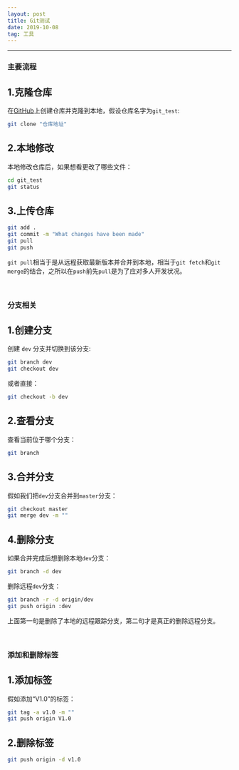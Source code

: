 ```yaml
---
layout: post
title: Git测试
date: 2019-10-08
tag: 工具
---
```


---

### 主要流程
## 1.克隆仓库
在[GitHub](https://github.com/)上创建仓库并克隆到本地，假设仓库名字为`git_test`:
```bash
git clone "仓库地址"
```

## 2.本地修改

本地修改仓库后，如果想看更改了哪些文件：

```bash
cd git_test
git status
```

## 3.上传仓库
```bash
git add .
git commit -m "What changes have been made"
git pull
git push
```
`git pull`相当于是从远程获取最新版本并合并到本地，相当于`git fetch`和`git merge`的结合，之所以在`push`前先`pull`是为了应对多人开发状况。

<br>


### 分支相关
## 1.创建分支

创建 `dev` 分支并切换到该分支:
```bash
git branch dev
git checkout dev
```
或者直接：
```bash
git checkout -b dev
```

## 2.查看分支
查看当前位于哪个分支：
```bash
git branch
```

## 3.合并分支
假如我们把`dev`分支合并到`master`分支：
```bash
git checkout master
git merge dev -m ""
```

## 4.删除分支
如果合并完成后想删除本地`dev`分支：
```bash
git branch -d dev
```
删除远程`dev`分支：
```bash
git branch -r -d origin/dev
git push origin :dev
```
上面第一句是删除了本地的远程跟踪分支，第二句才是真正的删除远程分支。  

<br>

### 添加和删除标签

## 1.添加标签
假如添加“V1.0”的标签：

```bash
git tag -a v1.0 -m ""
git push origin V1.0
```
## 2.删除标签
```bash
git push origin -d v1.0
```

<br>